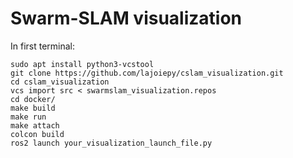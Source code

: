 # Swarm-SLAM visualization

In first terminal:
```
sudo apt install python3-vcstool
git clone https://github.com/lajoiepy/cslam_visualization.git
cd cslam_visualization
vcs import src < swarmslam_visualization.repos
cd docker/
make build
make run
make attach
colcon build
ros2 launch your_visualization_launch_file.py
```
